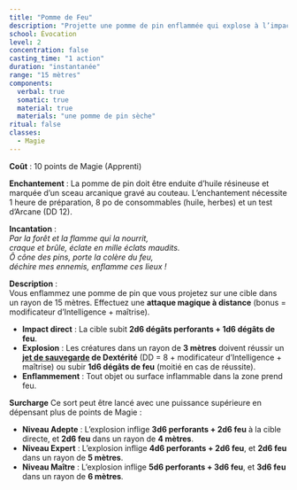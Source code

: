 ```yaml
---
title: "Pomme de Feu"
description: "Projette une pomme de pin enflammée qui explose à l’impact, infligeant des blessures perforantes et enflammant les matières combustibles dans une zone de 3 mètres."
school: Évocation
level: 2
concentration: false
casting_time: "1 action"
duration: "instantanée"
range: "15 mètres"
components:
  verbal: true
  somatic: true
  material: true
  materials: "une pomme de pin sèche"
ritual: false
classes:
  - Magie
---
```

**Coût** : 10 points de Magie (Apprenti)  

**Enchantement** : La pomme de pin doit être enduite d’huile résineuse et marquée d’un sceau arcanique gravé au couteau. L’enchantement nécessite 1 heure de préparation, 8 po de consommables (huile, herbes) et un test d’Arcane (DD 12).

**Incantation** :  
*Par la forêt et la flamme qui la nourrit,*  
*craque et brûle, éclate en mille éclats maudits.*  
*Ô cône des pins, porte la colère du feu,*  
*déchire mes ennemis, enflamme ces lieux !*

**Description** :  
Vous enflammez une pomme de pin que vous projetez sur une cible dans un rayon de 15 mètres. Effectuez une **attaque magique à distance** (bonus = modificateur d’Intelligence + maîtrise).  
- **Impact direct** : La cible subit **2d6 dégâts perforants + 1d6 dégâts de feu**.  
- **Explosion** : Les créatures dans un rayon de **3 mètres** doivent réussir un **[jet de sauvegarde](/utiliser-les-caracteristiques/#jets-de-sauvegarde) de Dextérité** (DD = 8 + modificateur d’Intelligence + maîtrise) ou subir **1d6 dégâts de feu** (moitié en cas de réussite).  
- **Enflammement** : Tout objet ou surface inflammable dans la zone prend feu.

**Surcharge**
Ce sort peut être lancé avec une puissance supérieure en dépensant plus de points de Magie :  
- **Niveau Adepte** : L’explosion inflige **3d6 perforants + 2d6 feu** à la cible directe, et **2d6 feu** dans un rayon de **4 mètres**.  
- **Niveau Expert** : L’explosion inflige **4d6 perforants + 2d6 feu**, et **2d6 feu** dans un rayon de **5 mètres**.  
- **Niveau Maître** : L’explosion inflige **5d6 perforants + 3d6 feu**, et **3d6 feu** dans un rayon de **6 mètres**.
